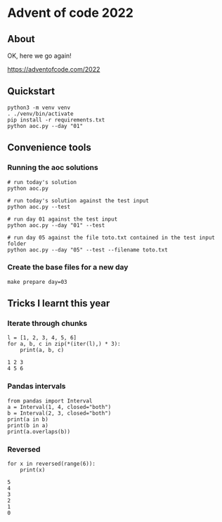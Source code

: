 # Advent of code 2022

## About
OK, here we go again!

https://adventofcode.com/2022

## Quickstart
```
python3 -m venv venv
. ./venv/bin/activate
pip install -r requirements.txt
python aoc.py --day "01"
```

## Convenience tools
### Running the aoc solutions
```
# run today's solution
python aoc.py  

# run today's solution against the test input
python aoc.py --test 

# run day 01 against the test input
python aoc.py --day "01" --test  

# run day 05 against the file toto.txt contained in the test input folder
python aoc.py --day "05" --test --filename toto.txt 
```
### Create the base files for a new day
```
make prepare day=03
```


## Tricks I learnt this year
### Iterate through chunks
```
l = [1, 2, 3, 4, 5, 6]
for a, b, c in zip(*(iter(l),) * 3):
    print(a, b, c)
```
```
1 2 3
4 5 6
```
### Pandas intervals
```
from pandas import Interval
a = Interval(1, 4, closed="both")
b = Interval(2, 3, closed="both")
print(a in b)
print(b in a)
print(a.overlaps(b))
```
### Reversed
```
for x in reversed(range(6)):
    print(x)
    
5
4
3
2
1
0
```

